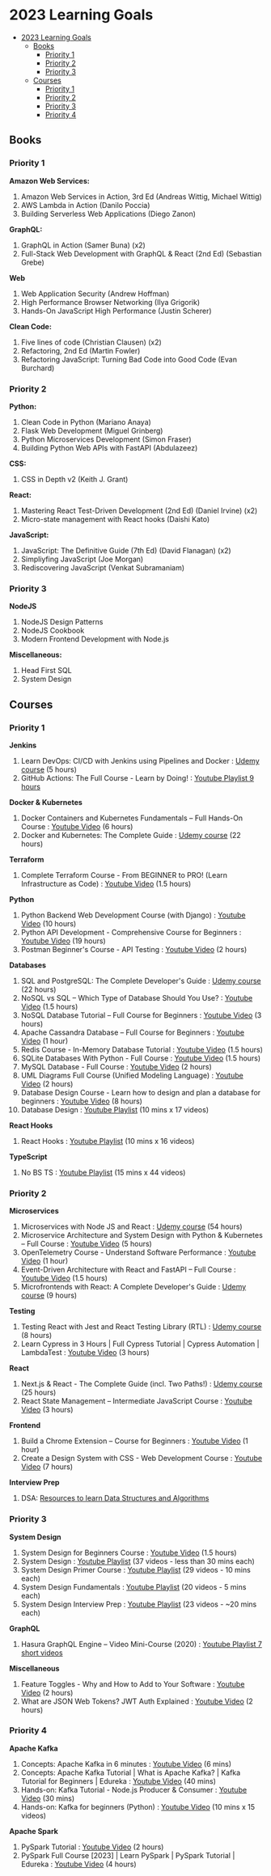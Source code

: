 # 2023 Learning Goals

- [2023 Learning Goals](#2023-learning-goals)
  * [Books](#books)
    + [Priority 1](#priority-1)
    + [Priority 2](#priority-2)
    + [Priority 3](#priority-3)
  * [Courses](#courses)
    + [Priority 1](#priority-1-1)
    + [Priority 2](#priority-2-1)
    + [Priority 3](#priority-3-1)
    + [Priority 4](#priority-4)

## Books

### Priority 1

**Amazon Web Services:**
1. Amazon Web Services in Action, 3rd Ed (Andreas Wittig, Michael Wittig)
2. AWS Lambda in Action (Danilo Poccia)
3. Building Serverless Web Applications (Diego Zanon)

**GraphQL:**
1. GraphQL in Action (Samer Buna) (x2)
2. Full-Stack Web Development with GraphQL & React (2nd Ed) (Sebastian Grebe)

**Web**
1. Web Application Security (Andrew Hoffman) 
2. High Performance Browser Networking (Ilya Grigorik)
3. Hands-On JavaScript High Performance (Justin Scherer)

**Clean Code:**
1. Five lines of code (Christian Clausen) (x2)
2. Refactoring, 2nd Ed (Martin Fowler)
3. Refactoring JavaScript: Turning Bad Code into Good Code (Evan Burchard)

### Priority 2

**Python:**
1. Clean Code in Python (Mariano Anaya)
2. Flask Web Development (Miguel Grinberg)
3. Python Microservices Development (Simon Fraser)
4. Building Python Web APIs with FastAPI (Abdulazeez)

**CSS:**
1. CSS in Depth v2 (Keith J. Grant)

**React:**
1. Mastering React Test-Driven Development (2nd Ed) (Daniel Irvine) (x2)
2. Micro-state management with React hooks (Daishi Kato)

**JavaScript:**
1. JavaScript: The Definitive Guide (7th Ed) (David Flanagan) (x2)
2. Simpliyfing JavaScript (Joe Morgan)
3. Rediscovering JavaScript (Venkat Subramaniam)

### Priority 3

**NodeJS**
1. NodeJS Design Patterns
2. NodeJS Cookbook
3. Modern Frontend Development with Node.js

**Miscellaneous:**
1. Head First SQL
2. System Design

## Courses

### Priority 1

**Jenkins**
1. Learn DevOps: CI/CD with Jenkins using Pipelines and Docker : [Udemy course](https://www.udemy.com/course/learn-devops-ci-cd-with-jenkins-using-pipelines-and-docker/) (5 hours)
2. GitHub Actions: The Full Course - Learn by Doing! : [Youtube Playlist 9 hours](https://www.youtube.com/playlist?list=PLArH6NjfKsUhvGHrpag7SuPumMzQRhUKY)

**Docker & Kubernetes**
1. Docker Containers and Kubernetes Fundamentals – Full Hands-On Course : [Youtube Video](https://www.youtube.com/watch?v=kTp5xUtcalw&ab_channel=freeCodeCamp.org) (6 hours)
2. Docker and Kubernetes: The Complete Guide : [Udemy course](https://www.udemy.com/course/docker-and-kubernetes-the-complete-guide/) (22 hours)

**Terraform**
1. Complete Terraform Course - From BEGINNER to PRO! (Learn Infrastructure as Code) : [Youtube Video](https://www.youtube.com/watch?v=iRaai1IBlB0&t=334s&ab_channel=freeCodeCamp.org) (1.5 hours)

**Python**
1. Python Backend Web Development Course (with Django) : [Youtube Video](https://www.youtube.com/watch?v=jBzwzrDvZ18&t=14503s&ab_channel=freeCodeCamp.org) (10 hours)
2. Python API Development - Comprehensive Course for Beginners : [Youtube Video](https://www.youtube.com/watch?v=0sOvCWFmrtA&t=3s&ab_channel=freeCodeCamp.org) (19 hours)
3. Postman Beginner's Course - API Testing : [Youtube Video](https://www.youtube.com/watch?v=VywxIQ2ZXw4&t=10s&ab_channel=freeCodeCamp.org) (2 hours)

**Databases**
1. SQL and PostgreSQL: The Complete Developer's Guide : [Udemy course](https://www.udemy.com/course/sql-and-postgresql/) (22 hours)
2. NoSQL vs SQL – Which Type of Database Should You Use? : [Youtube Video](https://www.youtube.com/watch?v=FzlpwoeSrE0&ab_channel=freeCodeCamp.org) (1.5 hours)
3. NoSQL Database Tutorial – Full Course for Beginners : [Youtube Video](https://www.youtube.com/watch?v=xh4gy1lbL2k&ab_channel=freeCodeCamp.org) (3 hours)
4. Apache Cassandra Database – Full Course for Beginners : [Youtube Video](https://www.youtube.com/watch?v=J-cSy5MeMOA&ab_channel=freeCodeCamp.org) (1 hour)
5. Redis Course - In-Memory Database Tutorial : [Youtube Video](https://www.youtube.com/watch?v=XCsS_NVAa1g&ab_channel=freeCodeCamp.org) (1.5 hours)
6. SQLite Databases With Python - Full Course : [Youtube Video](https://www.youtube.com/watch?v=byHcYRpMgI4&ab_channel=freeCodeCamp.org) (1.5 hours)
7. MySQL Database - Full Course : [Youtube Video](https://www.youtube.com/watch?v=ER8oKX5myE0&ab_channel=freeCodeCamp.org) (2 hours)
8. UML Diagrams Full Course (Unified Modeling Language) : [Youtube Video](https://www.youtube.com/watch?v=WnMQ8HlmeXc&t=60s&ab_channel=freeCodeCamp.org) (2 hours)
9. Database Design Course - Learn how to design and plan a database for beginners : [Youtube Video](https://www.youtube.com/watch?v=ztHopE5Wnpc&t=26264s&ab_channel=freeCodeCamp.org) (8 hours)
10. Database Design : [Youtube Playlist](https://www.youtube.com/playlist?list=PLZDOU071E4v6epq3GS0IqZicZc3xwwBN_) (10 mins x 17 videos)

**React Hooks**
1. React Hooks : [Youtube Playlist](https://www.youtube.com/playlist?list=PLZlA0Gpn_vH8EtggFGERCwMY5u5hOjf-h) (10 mins x 16 videos)

**TypeScript**
1. No BS TS : [Youtube Playlist](https://www.youtube.com/playlist?list=PLNqp92_EXZBJYFrpEzdO2EapvU0GOJ09n) (15 mins x 44 videos)

### Priority 2

**Microservices**
1. Microservices with Node JS and React : [Udemy course](https://www.udemy.com/course/microservices-with-node-js-and-react/) (54 hours)
2. Microservice Architecture and System Design with Python & Kubernetes – Full Course : [Youtube Video](https://www.youtube.com/watch?v=hmkF77F9TLw&t=9031s&ab_channel=freeCodeCamp.org) (5 hours)
3. OpenTelemetry Course - Understand Software Performance : [Youtube Video](https://www.youtube.com/watch?v=r8UvWSX3KA8&t=73s&ab_channel=freeCodeCamp.org) (1 hour)
4. Event-Driven Architecture with React and FastAPI – Full Course : [Youtube Video](https://www.youtube.com/watch?v=NVvIpqmf_Xc&ab_channel=freeCodeCamp.org) (1.5 hours)
5. Microfrontends with React: A Complete Developer's Guide : [Udemy course](https://www.udemy.com/course/microfrontend-course/) (9 hours)

**Testing**
1. Testing React with Jest and React Testing Library (RTL) : [Udemy course](https://www.udemy.com/course/react-testing-library/) (8 hours)
2. Learn Cypress in 3 Hours | Full Cypress Tutorial | Cypress Automation | LambdaTest : [Youtube Video](https://www.youtube.com/watch?v=jX3v3N6oN5M&ab_channel=LambdaTest) (3 hours)

**React**
1. Next.js & React - The Complete Guide (incl. Two Paths!) : [Udemy course](https://www.udemy.com/course/nextjs-react-the-complete-guide/) (25 hours)
3. React State Management – Intermediate JavaScript Course : [Youtube Video](https://www.youtube.com/watch?v=-bEzt5ISACA&t=12s&ab_channel=freeCodeCamp.org) (3 hours)

**Frontend**
1. Build a Chrome Extension – Course for Beginners : [Youtube Video](https://www.youtube.com/watch?v=0n809nd4Zu4&t=72s&ab_channel=freeCodeCamp.org) (1 hour)
2. Create a Design System with CSS - Web Development Course : [Youtube Video](https://www.youtube.com/watch?v=lRaL-8qZ0mM&t=7648s&ab_channel=freeCodeCamp.org) (7 hours)

**Interview Prep**
1. DSA: [Resources to learn Data Structures and Algorithms](https://github.com/pushkar100/notes-data-structure-algorithms/blob/master/coding-interview-resources.md)

### Priority 3

**System Design**
1. System Design for Beginners Course : [Youtube Video](https://www.youtube.com/watch?v=m8Icp_Cid5o&t=1035s&ab_channel=freeCodeCamp.org) (1.5 hours)
2. System Design : [Youtube Playlist](https://www.youtube.com/playlist?list=PLMCXHnjXnTnvo6alSjVkgxV-VH6EPyvoX) (37 videos - less than 30 mins each)
3. System Design Primer Course : [Youtube Playlist](https://www.youtube.com/playlist?list=PLTCrU9sGyburBw9wNOHebv9SjlE4Elv5a) (29 videos - 10 mins each)
4. System Design Fundamentals : [Youtube Playlist](https://www.youtube.com/playlist?list=PLCRMIe5FDPse7NNmQP5UziLjXjkHW3gqA) (20 videos - 5 mins each)
5. System Design Interview Prep : [Youtube Playlist](https://www.youtube.com/playlist?list=PLrtCHHeadkHp92TyPt1Fj452_VGLipJnL) (23 videos - ~20 mins each)

**GraphQL**
1. Hasura GraphQL Engine – Video Mini-Course (2020) : [Youtube Playlist 7 short videos](https://www.youtube.com/playlist?list=PLX7eV3JL9sflIX7IOwnP_W36jwLV7fHaS)

**Miscellaneous**
1. Feature Toggles - Why and How to Add to Your Software : [Youtube Video](https://www.youtube.com/watch?v=-yHZ9uLVSp4&ab_channel=freeCodeCamp.org) (2 hours)
2. What are JSON Web Tokens? JWT Auth Explained : [Youtube Video](https://www.youtube.com/watch?v=x5gLL8-M9Fo&t=2610s&ab_channel=freeCodeCamp.org) (2 hours)

### Priority 4

**Apache Kafka**
1. Concepts: Apache Kafka in 6 minutes : [Youtube Video](https://www.youtube.com/watch?v=Ch5VhJzaoaI&t=1s&ab_channel=JamesCutajar) (6 mins)
2. Concepts: Apache Kafka Tutorial | What is Apache Kafka? | Kafka Tutorial for Beginners | Edureka : [Youtube Video](https://www.youtube.com/watch?v=hyJZP-rgooc&t=1141s&ab_channel=edureka%21) (40 mins)
3. Hands-on: Kafka Tutorial - Node.js Producer & Consumer : [Youtube Video](https://www.youtube.com/watch?v=EiDLKECLcZw&ab_channel=KrisFoster) (30 mins)
4. Hands-on: Kafka for beginners (Python) : [Youtube Video](https://www.youtube.com/playlist?list=PLxoOrmZMsAWxXBF8h_TPqYJNsh3x4GyO4) (10 mins x 15 videos)

**Apache Spark**
1. PySpark Tutorial : [Youtube Video](https://www.youtube.com/watch?v=_C8kWso4ne4&ab_channel=freeCodeCamp.org) (2 hours)
2. PySpark Full Course [2023] | Learn PySpark | PySpark Tutorial | Edureka : [Youtube Video](https://www.youtube.com/watch?v=sSkAuTqfBA8&ab_channel=edureka%21) (4 hours)
